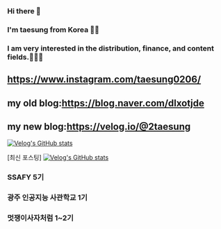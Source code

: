 ### Hi there 👋
### I'm taesung from Korea 👋👋
### I am very interested in the distribution, finance, and content fields.👋👋👋

## https://www.instagram.com/taesung0206/
## my old blog:https://blog.naver.com/dlxotjde
## my new blog:https://velog.io/@2taesung

[![Velog's GitHub stats](https://velog-readme-stats.vercel.app/api/badge?name=2taesung)](https://velog.io/@2taesung) 

[최신 포스팅]
[![Velog's GitHub stats](https://velog-readme-stats.vercel.app/api?name=2taesung)](https://github.com/eungyeole/velog-readme-stats)


### SSAFY 5기
### 광주 인공지능 사관학교 1기
### 멋쟁이사자처럼 1~2기
